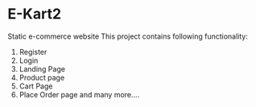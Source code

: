 # E-Kart2
Static e-commerce website
This project contains following functionality:
1. Register
2. Login
3. Landing Page
4. Product page
5. Cart Page
6. Place Order page and many more....
